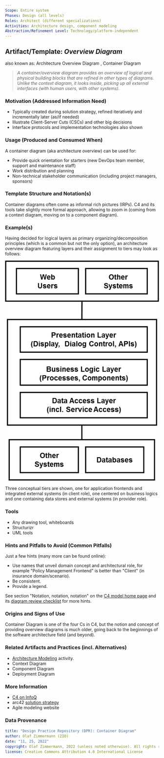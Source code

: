 ```yaml
---
Scope: Entire system
Phases: Design (all levels) 
Roles: Architect (different specializations)
Activities: Architecture design, component modeling 
Abstraction/Refinement Level: Technology/platform-independent
---
```



Artifact/Template: *Overview Diagram*
--------------------------------------
<!--Alternate names or candidate names) can be listed as "Also known as " here.-->
also known as: Architecture Overview Diagram , Container Diagram <!-- "The Important Stuff View" -->

> *A container/overview diagram provides an overview of logical and physical building blocks that are refined in other types of diagrams. Unlike the context diagram, it looks inside, picking up all external interfaces (with human users, with other systems).*

### Motivation (Addressed Information Need) 
<!--Purpose -->

* Typically created during solution strategy, refined iteratively and incrementally later (as/if needed)
* Illustrate Client-Server Cuts (CSCs) and other big decisions 
* Interface protocols and implementation technologies also shown


### Usage (Produced and Consumed When)
<!--AA/AS/AE, must identify the producing role and the target audience-->

A container diagram (aka architecture overview) can be used for: 

* Provide quick orientation for starters (new DevOps team member, support and maintenance staff)
* Work distribution and planning
* Non-technical stakeholder communication (including project managers, sponsors) 


### Template Structure and Notation(s)
<!-- What to do, artifact to produce; minimum, medium maximum diligence/verbosity (?)--> 

Container diagrams often come as informal rich pictures (IRPs). C4 and its tools take slightly more formal approach, allowing to zoom in (coming from a context diagram, moving on to a component diagram).


### Example(s)
<!-- Must be concrete, ideally give three ones, one for each verbosity/fidelity level basic, medium, full-->

Having decided for logical layers as primary organizing/decomposition principles (which is a common but not the only option), an architecture overview diagram featuring layers and their assignment to tiers may look as follows:

![Container Diagram Sketch/Example](/artifact-templates/images/ZIO-AbstractContainerDiagramSketch.png)

Three conceptual tiers are shown, one for application frontends and integrated external systems (in client role), one centered on business logics and one containing data stores and external systems (in provider role).


### Tools
<!--From AA, should call out what one needs to be able to do on beginner, intermediate, advanced level; as a team -->

* Any drawing tool, whiteboards
* Structurizr
* UML tools


### Hints and Pitfalls to Avoid (Common Pitfalls)
<!--See ART, don’t overdo etc.-->

Just a few hints (many more can be found online):

* Use names that unveil domain concept and architectural role, for example "Policy Management Frontend" is better than "Client" (in insurance domain/scenario). 
* Be consistent.
* Provide a legend.

See section "Notation, notation, notation" on the [C4 model home page](https://c4model.com/#notation) and its [diagram review checklist](https://c4model.com/assets/software-architecture-diagram-review-checklist.pdf) for more hints.


### Origins and Signs of Use
<!-- From PLOPs and from AA-->

Container Diagram is one of the four Cs in C4, but the notion and concept of providing overview diagrams is much older, going back to the beginnings of the software architecture field (and beyond). 


### Related Artifacts and Practices (incl. Alternatives)
<!--in DPR/OLAF and elsewhere-->

* [Architecture Modeling](../activities/DPR-ArchitectureModeling.md) activity.
* Context Diagram
* Component Diagram
* Deployment Diagram


### More Information

* [C4 on InfoQ](https://www.infoq.com/articles/C4-architecture-model/)
* arc42 [solution strategy](https://docs.arc42.org/section-4/)
* Agile modeling website


### Data Provenance 

```yaml
title: "Design Practice Repository (DPR): Container Diagram"
author: Olaf Zimmermann (ZIO)
date: "11, 25, 2022"
copyright: Olaf Zimmermann, 2022 (unless noted otherwise). All rights reserved.
license: Creative Commons Attribution 4.0 International License
```

<!--
# References
[C-99]: # (Comment: References will be added here automatically when using -bibliography option of pandoc command)
-->
